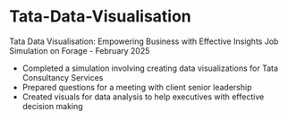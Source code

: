 # Tata-Data-Visualisation
Tata Data Visualisation: Empowering Business with Effective Insights Job
Simulation on Forage - February 2025

 * Completed a simulation involving creating data visualizations for Tata
   Consultancy Services
 * Prepared questions for a meeting with client senior leadership
 * Created visuals for data analysis to help executives with effective decision
   making
    
